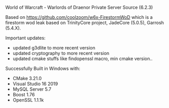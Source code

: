 World of Warcraft - Warlords of Draenor
Private Server Source
(6.2.3)

Based on https://github.com/coolzoom/w6x-FirestormWoD which is a firestorm wod leak based on TrinityCore project, JadeCore (5.0.5), Garrosh (5.4.X).

Important updates:
- updated g3dlite to more recent version
- updated cryptography to more recent version
- updated cmake stuffs like findopenssl macro, min cmake version..


Successfully Built in Windows with:
- CMake 3.21.0
- Visual Studio 16 2019
- MySQL Server 5.7
- Boost 1.76
- OpenSSL 1.1.1k